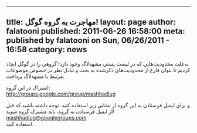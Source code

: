 ----------
title: مهاجرت به گروه گوگل!
layout: page
author: falatooni
published: 2011-06-26 16:58:00
meta: published by falatooni on Sun, 06/26/2011 - 16:58
category: news
----------
به‌علت محدودیت‌هایی که در لیست پستی مشهدلاگ وجود دارد! گروهی را در گوگل ایجاد
کردیم تا بتوان فارغ از محدودیت‌های ذکر‌شده به بحث و تبادل نظر در خصوص موضوعات
مرتبط با مشهدلاگ پرداخت.

اشتراک در این گروه:  
<http://groups.google.com/group/mashhadlug>

و برای ایمیل فرستادن به این گروه از نشانی زیر استفاده کنید. توجه داشته باشید
که قبل از ایمیل فرستادن به گروه، باید مشترک گروه شوید!  
[mashhadlug@googlegroups.com](mailto:mashhadlug@googlegroups.com)  
استفاده کنید.

